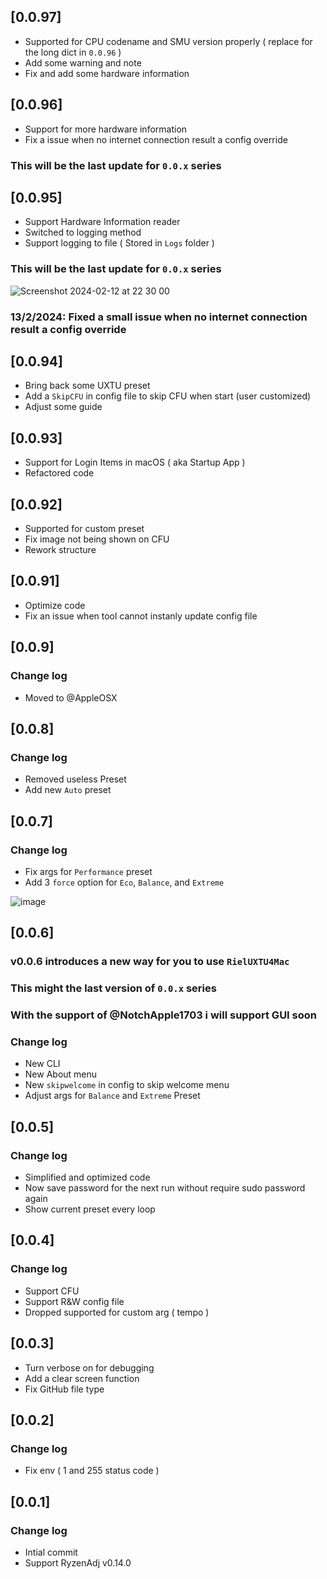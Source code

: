 ## [0.0.97]

- Supported for CPU codename and SMU version properly ( replace for the long dict in `0.0.96` )
- Add some warning and note
- Fix and add some hardware information


## [0.0.96]

- Support for more hardware information
- Fix a issue when no internet connection result a config override
### This will be the last update for `0.0.x` series


## [0.0.95]

- Support Hardware Information reader
- Switched to logging method
- Support logging to file ( Stored in `Logs` folder )
### This will be the last update for `0.0.x` series
![Screenshot 2024-02-12 at 22 30 00](https://github.com/gorouflex/UXTU4Mac/assets/98001973/c7faee7b-3f5c-49d7-9362-776206858795)
### 13/2/2024: Fixed a small issue when no internet connection result a config override

## [0.0.94]

- Bring back some UXTU preset
- Add a `SkipCFU` in config file to skip CFU when start (user customized)
- Adjust some guide


## [0.0.93]

- Support for Login Items in macOS ( aka Startup App )
- Refactored code


## [0.0.92]

- Supported for custom preset
- Fix image not being shown on CFU
- Rework structure


## [0.0.91]

- Optimize code
- Fix an issue when tool cannot instanly update config file


## [0.0.9]

### Change log

- Moved to @AppleOSX


## [0.0.8]

### Change log

- Removed useless Preset
- Add new `Auto` preset


## [0.0.7]

### Change log

- Fix args for `Performance` preset
- Add 3 `force` option for `Eco`, `Balance`, and `Extreme`

![image](https://github.com/gorouflex/RielUXTU4Mac/assets/98001973/05609b0d-94f7-4db8-9a2f-42739a38020c)


## [0.0.6]

### v0.0.6 introduces a new way for you to use `RielUXTU4Mac`
### This might the last version of `0.0.x` series
### With the support of @NotchApple1703 i will support GUI soon
### Change log
- New CLI
- New About menu
- New `skipwelcome` in config to skip welcome menu
- Adjust args for `Balance` and `Extreme` Preset

## [0.0.5]

### Change log
- Simplified and optimized code
- Now save password for the next run without require sudo password again
- Show current preset every loop


## [0.0.4]

### Change log
- Support CFU
- Support R&W config file
- Dropped supported for custom arg ( tempo )


## [0.0.3]

- Turn verbose on for debugging
- Add a clear screen function
- Fix GitHub file type

## [0.0.2]

### Change log
- Fix env ( 1 and 255 status code )


## [0.0.1]

### Change log
- Intial commit
- Support RyzenAdj v0.14.0

